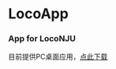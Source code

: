 # LocoApp
### App for LocoNJU

目前提供PC桌面应用，[点此下载](https://github.com/EMIT7355608/LocoApp/releases/latest)
